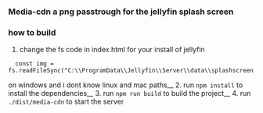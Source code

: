 ### Media-cdn a png passtrough for the jellyfin splash screen



### how to build
1. change the fs code in index.html for your install of jellyfin
```
  const img = fs.readFileSync("C:\\ProgramData\\Jellyfin\\Server\\data\\splashscreen.png");01~
``` 
on windows 
and i dont know linux and mac paths__
2. run `npm install` to install the dependencies__
3. run ```npm run build``` to build the project__
4. run ```./dist/media-cdn``` to start the server
